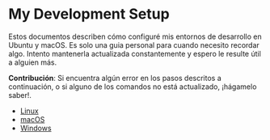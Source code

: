 # My Development Setup

Estos documentos describen cómo configuré mis entornos de desarrollo en Ubuntu y macOS. Es solo una guia personal para cuando necesito recordar algo. Intento mantenerla actualizada constantemente y espero le resulte útil a alguien más.

**Contribución**: Si encuentra algún error en los pasos descritos a continuación, o si alguno de los comandos no está actualizado, ¡hágamelo saber!.

- [Linux](https://github.com/ctrbts/my-dev-setup/blob/master/README_ubuntu.md)
- [macOS](https://github.com/ctrbts/my-dev-setup/blob/master/README_mac.md)
- [Windows](https://github.com/ctrbts/my-dev-setup/blob/master/README_windows.md)
